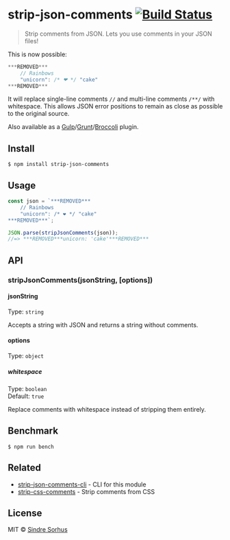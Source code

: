 # strip-json-comments [![Build Status](https://travis-ci.org/sindresorhus/strip-json-comments.svg?branch=master)](https://travis-ci.org/sindresorhus/strip-json-comments)

> Strip comments from JSON. Lets you use comments in your JSON files!

This is now possible:

```js
***REMOVED***
	// Rainbows
	"unicorn": /* ❤ */ "cake"
***REMOVED***
```

It will replace single-line comments `//` and multi-line comments `/**/` with whitespace. This allows JSON error positions to remain as close as possible to the original source.

Also available as a [Gulp](https://github.com/sindresorhus/gulp-strip-json-comments)/[Grunt](https://github.com/sindresorhus/grunt-strip-json-comments)/[Broccoli](https://github.com/sindresorhus/broccoli-strip-json-comments) plugin.


## Install

```
$ npm install strip-json-comments
```


## Usage

```js
const json = `***REMOVED***
	// Rainbows
	"unicorn": /* ❤ */ "cake"
***REMOVED***`;

JSON.parse(stripJsonComments(json));
//=> ***REMOVED***unicorn: 'cake'***REMOVED***
```


## API

### stripJsonComments(jsonString, [options])

#### jsonString

Type: `string`

Accepts a string with JSON and returns a string without comments.

#### options

Type: `object`

##### whitespace

Type: `boolean`<br>
Default: `true`

Replace comments with whitespace instead of stripping them entirely.


## Benchmark

```
$ npm run bench
```


## Related

- [strip-json-comments-cli](https://github.com/sindresorhus/strip-json-comments-cli) - CLI for this module
- [strip-css-comments](https://github.com/sindresorhus/strip-css-comments) - Strip comments from CSS


## License

MIT © [Sindre Sorhus](https://sindresorhus.com)
